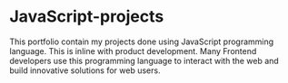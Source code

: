 # JavaScript-projects
This portfolio contain my projects done using JavaScript programming language. This is inline with product development. Many Frontend developers use this programming language to interact with the web and build innovative solutions for web users.
